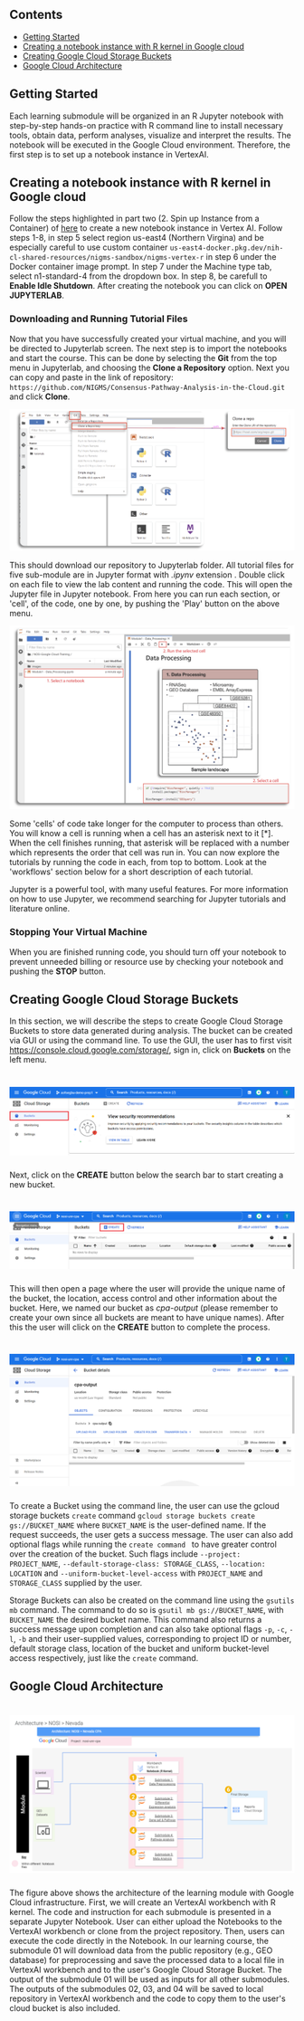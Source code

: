 ## Contents

+ [Getting Started](#getting-started)
+ [Creating a notebook instance with R kernel in Google cloud](#notebook-instance)
+ [Creating Google Cloud Storage Buckets](#google-cloud-bucket)
+ [Google Cloud Architecture](#google-cloud-architecture)

## Getting Started
Each learning submodule will be organized in an R Jupyter notebook with step-by-step hands-on practice with R command line to install necessary tools, obtain data, perform analyses, visualize and interpret the results. The notebook will be executed in the Google Cloud environment. Therefore, the first step is to set up a notebook instance in VertexAI.


## Creating a notebook instance with R kernel in Google cloud

Follow the steps highlighted in part two (2. Spin up Instance from a Container) of [here](https://github.com/NIGMS/NIGMS-Sandbox/blob/main/docs/HowToCreateVertexAINotebooks.md) to create a new notebook instance in Vertex AI. Follow steps 1-8, in step 5 select region us-east4 (Northern Virgina) and be especially careful to use custom container `us-east4-docker.pkg.dev/nih-cl-shared-resources/nigms-sandbox/nigms-vertex-r` in step 6 under the Docker container image prompt. In step 7 under the Machine type tab, select n1-standard-4 from the dropdown box. In step 8, be carefull to **Enable Idle Shutdown**. After creating the notebook you can click on **OPEN JUPYTERLAB**.

### Downloading and Running Tutorial Files

Now that you have successfully created your virtual machine, and you will be directed to Jupyterlab screen. 
The next step is to import the notebooks and start the course. 
This can be done by selecting the __Git__ from the top menu in Jupyterlab, and choosing the __Clone a Repository__ 
option. 
Next you can copy and paste in the link of repository: `https://github.com/NIGMS/Consensus-Pathway-Analysis-in-the-Cloud.git` and click __Clone__.

![](./images/SettingGC/Clone_Git.png)

This should download our repository to Jupyterlab folder. All tutorial files for five sub-module are in Jupyter 
format with *.ipynv* extension . Double click on each file to view the lab content and running the code. This will 
open the Jupyter file in Jupyter notebook. From here you can run each section, or 'cell', of the code, one by one, 
by pushing the 'Play' button on the above menu.

![](./images/SettingGC/Run_Cell.png)

Some 'cells' of code take longer for the computer to process than others. You will know a cell is running when a cell 
has an asterisk next to it \[\*\]. When the cell finishes running, that asterisk will be replaced with a number which 
represents the order that cell was run in. You can now explore the tutorials by running the code in each, from top to 
bottom. Look at the 'workflows' section below for a short description of each tutorial.

Jupyter is a powerful tool, with many useful features. For more information on how to use Jupyter, we recommend 
searching for Jupyter tutorials and literature online.

### Stopping Your Virtual Machine

When you are finished running code, you should turn off your notebook to prevent unneeded billing or resource 
use by checking your notebook and pushing the __STOP__ button.

## Creating Google Cloud Storage Buckets
In this section, we will describe the steps to create Google Cloud Storage Buckets to store data generated during 
analysis.  The bucket can be created via GUI or using the command line.
To use the GUI, the user has to first visit https://console.cloud.google.com/storage/, sign in, click on __Buckets__ 
on the left menu.

# ![](./images/Bucket/Step0.png)
Next, click on the __CREATE__ button below the search bar to start creating a new bucket.

# ![](./images/Bucket/Step1.png)

This will then open a page where the user will provide the unique name of the bucket, the
location, access control and other information about the bucket. Here, we named our bucket as _cpa-output_ (please remember to create your own since all buckets are meant to have unique names). After this 
the user will click on the __CREATE__ button to complete the process.

# ![](./images/Bucket/Step2.png)

To create a Bucket using the command line, the user can use the gcloud storage buckets `create` command
`gcloud storage buckets create gs://BUCKET_NAME` where `BUCKET_NAME` is the user-defined name. 
If the request succeeds, the user gets a success message. The user can also add optional flags
while running the `create command ` to have greater control over the creation of the bucket.
Such flags include `--project: PROJECT_NAME`, `--default-storage-class: STORAGE_CLASS`, `--location: LOCATION`
and `--uniform-bucket-level-access` with `PROJECT_NAME` and `STORAGE_CLASS` supplied by the user.

Storage Buckets can also be created on the command line using the `gsutils mb` command.
The command to do so is `gsutil mb gs://BUCKET_NAME`, with `BUCKET_NAME` the desired bucket name.
This command also returns a success message upon completion and can also take optional flags 
`-p`, `-c`, `-l`, `-b` and their user-supplied values, corresponding to project ID or number, default storage class, 
location of the bucket and 
uniform bucket-level access respectively, just like the `create` command.

## Google Cloud Architecture

# ![](./images/Intro/architecture.png)
The figure above shows the architecture of the learning module with Google Cloud infrastructure. First, we will create
an VertexAI workbench with R kernel. The code and instruction for each submodule is presented in a separate Jupyter Notebook.
User can either upload the Notebooks to the VertexAI workbench or clone from the project repository. Then, users can execute 
the code directly in the Notebook. In our learning course, the submodule 01 will download data from the public repository (e.g., GEO database)
for preprocessing and save the processed data to a local file in VertexAI workbench and to the user's Google Cloud Storage Bucket. The output
of the submodule 01 will be used as inputs for all other submodules. The outputs of the submodules 02, 03, and 04 will be saved to 
local repository in VertexAI workbench and the code to copy them to the user's cloud bucket is also included.